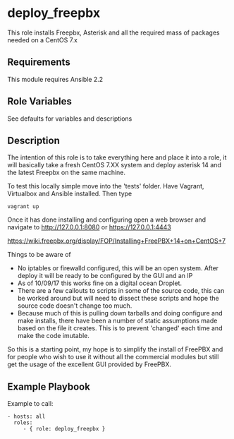 deploy_freepbx
=========

This role installs Freepbx, Asterisk and all the required mass of packages needed on a CentOS 7.x


Requirements
------------

This module requires Ansible 2.2


Role Variables
--------------

See defaults for variables and descriptions


Description
----------------

The intention of this role is to take everything here and place it into a role, it will basically take a fresh CentOS 7.XX system and deploy asterisk 14 and the latest Freepbx on the same machine.

To test this locally simple move into the 'tests' folder. Have Vagrant, Virtualbox and Ansible installed. Then type

`vagrant up`

Once it has done installing and configuring open a web browser and navigate to http://127.0.0.1:8080 or https://127.0.0.1:4443  

https://wiki.freepbx.org/display/FOP/Installing+FreePBX+14+on+CentOS+7

Things to be aware of

* No iptables or firewalld configured, this will be an open system. After deploy it will be ready to be configured by the GUI and an IP
* As of 10/09/17 this works fine on a digital ocean Droplet.
* There are a few callouts to scripts in some of the source code, this can be worked around but will need to dissect these scripts and hope the source code doesn't change too much.
* Because much of this is pulling down tarballs and doing configure and make installs, there have been a number of static assumptions made based on the file it creates. This is to prevent 'changed' each time and make the code imutable.

So this is a starting point, my hope is to simplify the install of FreePBX and for people who wish to use it without all the commercial modules but still get the usage of the excellent GUI provided by FreePBX.

Example Playbook
----------------

Example to call:

    - hosts: all
      roles:
         - { role: deploy_freepbx }
